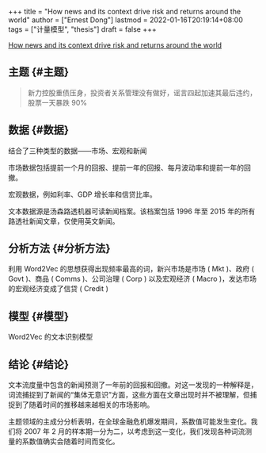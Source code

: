 +++
title = "How news and its context drive risk and returns around the world"
author = ["Ernest Dong"]
lastmod = 2022-01-16T20:19:14+08:00
tags = ["计量模型", "thesis"]
draft = false
+++

[How news and its context drive risk and returns around the world](https://www.sciencedirect.com/science/article/pii/S0304405X18303180)


## 主题 {#主题}

> 新力控股重债压身，投资者关系管理没有做好，谣言四起加速其最后违约，股票一天暴跌 90%


## 数据 {#数据}

结合了三种类型的数据——市场、宏观和新闻

市场数据包括提前一个月的回报、提前一年的回报、每月波动率和提前一年的回撤。

宏观数据，例如利率、GDP 增长率和信贷比率。

文本数据源是汤森路透机器可读新闻档案。该档案包括 1996 年至 2015 年的所有路透社新闻文章，仅使用英文新闻。


## 分析方法 {#分析方法}

利用 Word2Vec 的思想获得出现频率最高的词，新兴市场是市场 ( Mkt )、政府 ( Govt )、商品 ( Comms )、公司治理 ( Corp ) 以及宏观经济 ( Macro )，发达市场的宏观经济变成了信贷 ( Credit )


## 模型 {#模型}

Word2Vec 的文本识别模型


## 结论 {#结论}

文本流度量中包含的新闻预测了一年前的回报和回撤。对这一发现的一种解释是，词流捕捉到了新闻的“集体无意识”方面，这些方面在文章出现时并不被理解，但捕捉到了随着时间的推移越来越相关的市场影响。

主题领域的主成分分析表明，在全球金融危机爆发期间，系数值可能发生变化。我们将 2007 年 2 月的样本期一分为二，以考虑到这一变化，我们发现各种词流测量的系数值确实会随着时间而变化。

<style>.csl-entry{text-indent: -1.5em; margin-left: 1.5em;}</style><div class="csl-bib-body">
</div>